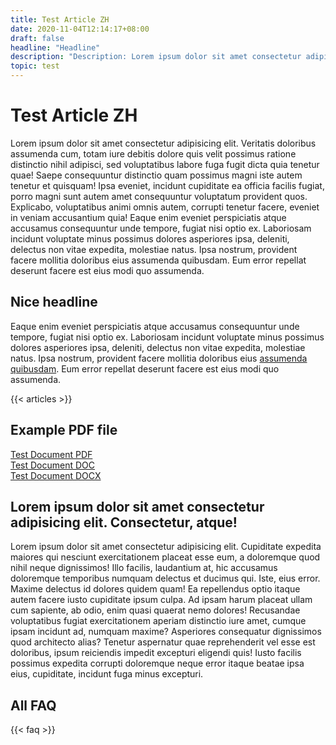 ```yaml
---
title: Test Article ZH
date: 2020-11-04T12:14:17+08:00
draft: false
headline: "Headline"
description: "Description: Lorem ipsum dolor sit amet consectetur adipisicing elit. Veritatis doloribus assumenda cum."
topic: test
---
```


# Test Article ZH

Lorem ipsum dolor sit amet consectetur adipisicing elit. Veritatis doloribus assumenda cum, totam iure debitis dolore quis velit possimus ratione distinctio nihil adipisci, sed voluptatibus labore fuga fugit dicta quia tenetur quae! Saepe consequuntur distinctio quam possimus magni iste autem tenetur et quisquam! Ipsa eveniet, incidunt cupiditate ea officia facilis fugiat, porro magni sunt autem amet consequuntur voluptatum provident quos. Explicabo, voluptatibus animi omnis autem, corrupti tenetur facere, eveniet in veniam accusantium quia! Eaque enim eveniet perspiciatis atque accusamus consequuntur unde tempore, fugiat nisi optio ex. Laboriosam incidunt voluptate minus possimus dolores asperiores ipsa, deleniti, delectus non vitae expedita, molestiae natus. Ipsa nostrum, provident facere mollitia doloribus eius assumenda quibusdam. Eum error repellat deserunt facere est eius modi quo assumenda.

## Nice headline

Eaque enim eveniet perspiciatis atque accusamus consequuntur unde tempore, fugiat nisi optio ex. Laboriosam incidunt voluptate minus possimus dolores asperiores ipsa, deleniti, delectus non vitae expedita, molestiae natus. Ipsa nostrum, provident facere mollitia doloribus eius [assumenda quibusdam](https://asjdhajksd.com). Eum error repellat deserunt facere est eius modi quo assumenda.

<!-- ![Example image](/img/taiwan-culture.jpg) -->

{{< articles >}}

## Example PDF file

[Test Document PDF](/file/uploads/test-document.pdf)  
[Test Document DOC](/file/uploads/test-document.doc)  
[Test Document DOCX](/file/uploads/test-document.docx)  

## Lorem ipsum dolor sit amet consectetur adipisicing elit. Consectetur, atque!

Lorem ipsum dolor sit amet consectetur adipisicing elit. Cupiditate expedita maiores qui nesciunt exercitationem placeat esse eum, a doloremque quod nihil neque dignissimos! Illo facilis, laudantium at, hic accusamus doloremque temporibus numquam delectus et ducimus qui. Iste, eius error. Maxime delectus id dolores quidem quam! Ea repellendus optio itaque autem facere iusto cupiditate ipsum culpa. Ad ipsam harum placeat ullam cum sapiente, ab odio, enim quasi quaerat nemo dolores! Recusandae voluptatibus fugiat exercitationem aperiam distinctio iure amet, cumque ipsam incidunt ad, numquam maxime? Asperiores consequatur dignissimos quod architecto alias? Tenetur aspernatur quae reprehenderit vel esse est doloribus, ipsum reiciendis impedit excepturi eligendi quis! Iusto facilis possimus expedita corrupti doloremque neque error itaque beatae ipsa eius, cupiditate, incidunt fuga minus excepturi.

<!-- ![Example image](/img/taiwan-nature.jpg) -->

## All FAQ

{{< faq >}}